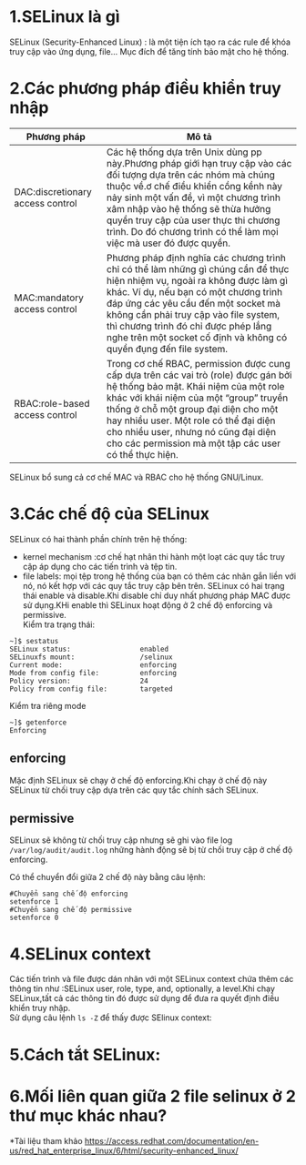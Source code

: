 # 1.SELinux là gì 
SELinux (Security-Enhanced Linux) : là một tiện ích tạo ra các rule để khóa truy cập vào ứng dụng, file... Mục đích để tăng tính bảo mật cho hệ thống.
# 2.Các phương pháp điều khiển truy nhập
|Phương pháp|Mô tả|
|-----------|-----|
|DAC:discretionary access control|Các hệ thống dựa trên Unix dùng pp này.Phương pháp giới hạn truy cập vào các đối tượng dựa trên các nhóm mà chúng thuộc về.ơ chế điều khiển cồng kềnh này nảy sinh một vấn đề, vì một chương trình xâm nhập vào hệ thống sẽ thừa hưởng quyền truy cập của user thực thi chương trình. Do đó chương trình có thể làm mọi việc mà user đó được quyền.|
|MAC:mandatory access control|Phương pháp định nghĩa các chương trình chỉ có thể làm những gì chúng cần để thực hiện nhiệm vụ, ngoài ra không được làm gì khác. Ví dụ, nếu bạn có một chương trình đáp ứng các yêu cầu đến một socket mà không cần phải truy cập vào file system, thì chương trình đó chỉ được phép lắng nghe trên một socket cố định và không có quyền đụng đến file system.|
|RBAC:role-based access control|Trong cơ chế RBAC, permission được cung cấp dựa trên các vai trò (role) được gán bởi hệ thống bảo mật. Khái niệm của một role khác với khái niệm của một “group” truyền thống ở chỗ một group đại diện cho một hay nhiều user. Một role có thể đại diện cho nhiều user, nhưng nó cũng đại diện cho các permission mà một tập các user có thể thực hiện.|

SELinux bổ sung cả cơ chế MAC và RBAC cho hệ thống GNU/Linux. 
# 3.Các chế độ của SELinux
SELinux có hai thành phần chính trên hệ thống:
* kernel mechanism :cơ chế hạt nhân thi hành một loạt các quy tắc truy cập áp dụng cho các tiến trình và tệp tin. 
* file labels: mọi tệp trong hệ thống của bạn có thêm các nhãn gắn liền với nó, nó kết hợp với các quy tắc truy cập bên trên.
SELinux có hai trạng thái enable và disable.Khi disable chỉ duy nhất phương pháp MAC được sử dụng.KHi enable thì SELinux hoạt động ở 2 chế độ enforcing và permissive.<br>
Kiểm tra trạng thái:
```
~]$ sestatus
SELinux status:                 enabled
SELinuxfs mount:                /selinux
Current mode:                   enforcing
Mode from config file:          enforcing
Policy version:                 24
Policy from config file:        targeted
```
Kiểm tra riêng mode
```
~]$ getenforce
Enforcing
```
## enforcing
Mặc định SELinux sẽ chạy ở chế độ enforcing.Khi chạy ở chế độ này SELinux từ chối truy cập dựa trên các quy tắc chính sách SELinux.
## permissive
SELinux sẽ không từ chối truy cập nhưng sẽ ghi vào file log `/var/log/audit/audit.log` những hành động sẽ bị từ chối truy cập ở chế độ enforcing.

Có thể chuyển đổi giữa 2 chế độ này bằng câu lệnh:
```
#Chuyển sang chế độ enforcing
setenforce 1
#Chuyển sang chế độ permissive
setenforce 0
```
# 4.SELinux context
Các tiến trình và file được dán nhãn với một SELinux context chứa thêm các thông tin như :SELinux user, role, type, and, optionally, a level.Khi chạy SELinux,tất cả các thông tin đó được sử dụng để đưa ra quyết định điều khiển truy nhập.<br>
Sử dụng câu lệnh `ls -Z` để thấy được SElinux context:

# 5.Cách tắt SELinux:

# 6.Mối liên quan giữa 2 file selinux ở 2 thư mục khác nhau?

*Tài liệu tham khảo https://access.redhat.com/documentation/en-us/red_hat_enterprise_linux/6/html/security-enhanced_linux/
